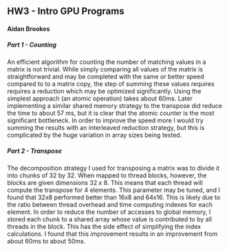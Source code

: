 ## HW3 - Intro GPU Programs
#### Aidan Brookes
##### Part 1 - Counting
An efficient algorithm for counting the number of matching values in a matrix is not trivial. While simply comparing all values of the matrix is straightforward and may be completed with the same or better speed compared to to a matrix copy, the step of summing these values requires requires a reduction which may be optimized significantly. Using the simplest approach (an atomic operation) takes about 60ms. Later implementing a similar shared memory strategy to the transpose did reduce the time to about 57 ms, but it is clear that the atomic counter is the most significant bottleneck.
In order to improve the speed more I would try summing the results with an interleaved reduction strategy, but this is complicated by the huge variation in array sizes being tested.

##### Part 2 - Transpose
The decomposition strategy I used for transposing a matrix was to divide it into chunks of 32 by 32. When mapped to thread blocks, however, the blocks are given dimensions 32 x 8. This means that each thread will compute the transpose for 4 elements. This parameter may be tuned, and I found that 32x8 performed better than 16x8 and 64x16. This is likely due to the ratio between thread overhead and time computing indexes for each element.
In order to reduce the number of accesses to global memory, I stored each chunk to a shared array whose value is contributed to by all threads in the block. This has the side effect of simplifying the index calculations.
I found that this improvement results in an improvement from about 60ms to about 50ms.